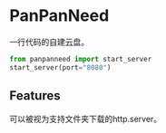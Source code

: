 # PanPanNeed

一行代码的自建云盘。


```python
from panpanneed import start_server
start_server(port="8080")
```


## Features

可以被视为支持文件夹下载的http.server。
